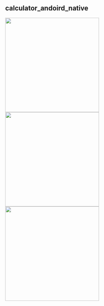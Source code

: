 ## calculator_andoird_native


<img src="https://user-images.githubusercontent.com/43848931/210570571-de7c05d0-e8f1-4449-9e01-18215f78b248.png" width="300"/>
<img src="https://user-images.githubusercontent.com/43848931/210570581-9c22998f-5c34-4d7c-be84-c1346cb664b6.png" width="300"/>  <img src="https://user-images.githubusercontent.com/43848931/210570591-a6091ba0-a9de-4876-806b-711be08c2e38.png" width="300"/>


